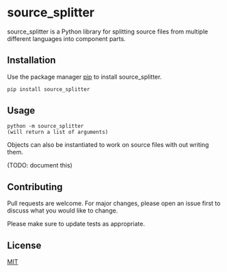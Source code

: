 # source_splitter

source_splitter is a Python library for splitting source files from multiple different languages into component parts.

## Installation

Use the package manager [pip](https://pip.pypa.io/en/stable/) to install source_splitter.

```bash
pip install source_splitter
```

## Usage

```shell
python -m source_splitter
(will return a list of arguments)
```

Objects can also be instantiated to work on source files with out writing them.

(TODO: document this)

## Contributing

Pull requests are welcome. For major changes, please open an issue first
to discuss what you would like to change.

Please make sure to update tests as appropriate.

## License

[MIT](https://choosealicense.com/licenses/mit/)

